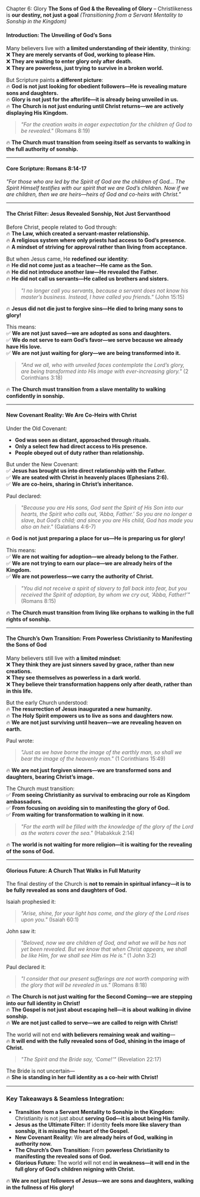 Chapter 6: Glory
**The Sons of God & the Revealing of Glory** – Christlikeness is **our destiny, not just a goal**
_(Transitioning from a Servant Mentality to Sonship in the Kingdom)_

#### **Introduction: The Unveiling of God’s Sons**

Many believers live with **a limited understanding of their identity**, thinking:  
❌ **They are merely servants of God, working to please Him.**  
❌ **They are waiting to enter glory only after death.**  
❌ **They are powerless, just trying to survive in a broken world.**

But Scripture paints **a different picture**:  
🔥 **God is not just looking for obedient followers—He is revealing mature sons and daughters.**  
🔥 **Glory is not just for the afterlife—it is already being unveiled in us.**  
🔥 **The Church is not just enduring until Christ returns—we are actively displaying His Kingdom.**

> _"For the creation waits in eager expectation for the children of God to be revealed."_ (Romans 8:19)

🔥 **The Church must transition from seeing itself as servants to walking in the full authority of sonship.**

---

#### **Core Scripture: Romans 8:14-17**

_"For those who are led by the Spirit of God are the children of God… The Spirit Himself testifies with our spirit that we are God’s children. Now if we are children, then we are heirs—heirs of God and co-heirs with Christ."_

---

#### **The Christ Filter: Jesus Revealed Sonship, Not Just Servanthood**

Before Christ, people related to God through:  
🔥 **The Law, which created a servant-master relationship.**  
🔥 **A religious system where only priests had access to God’s presence.**  
🔥 **A mindset of striving for approval rather than living from acceptance.**

But when Jesus came, He **redefined our identity**:  
🔥 **He did not come just as a teacher—He came as the Son.**  
🔥 **He did not introduce another law—He revealed the Father.**  
🔥 **He did not call us servants—He called us brothers and sisters.**

> _"I no longer call you servants, because a servant does not know his master’s business. Instead, I have called you friends."_ (John 15:15)

🔥 **Jesus did not die just to forgive sins—He died to bring many sons to glory!**

This means:  
✅ **We are not just saved—we are adopted as sons and daughters.**  
✅ **We do not serve to earn God’s favor—we serve because we already have His love.**  
✅ **We are not just waiting for glory—we are being transformed into it.**

> _"And we all, who with unveiled faces contemplate the Lord’s glory, are being transformed into His image with ever-increasing glory."_ (2 Corinthians 3:18)

🔥 **The Church must transition from a slave mentality to walking confidently in sonship.**

---

#### **New Covenant Reality: We Are Co-Heirs with Christ**

Under the Old Covenant:

- **God was seen as distant, approached through rituals.**
- **Only a select few had direct access to His presence.**
- **People obeyed out of duty rather than relationship.**

But under the New Covenant:  
✅ **Jesus has brought us into direct relationship with the Father.**  
✅ **We are seated with Christ in heavenly places (Ephesians 2:6).**  
✅ **We are co-heirs, sharing in Christ’s inheritance.**

Paul declared:

> _"Because you are His sons, God sent the Spirit of His Son into our hearts, the Spirit who calls out, ‘Abba, Father.’ So you are no longer a slave, but God’s child; and since you are His child, God has made you also an heir."_ (Galatians 4:6-7)

🔥 **God is not just preparing a place for us—He is preparing us for glory!**

This means:  
✅ **We are not waiting for adoption—we already belong to the Father.**  
✅ **We are not trying to earn our place—we are already heirs of the Kingdom.**  
✅ **We are not powerless—we carry the authority of Christ.**

> _"You did not receive a spirit of slavery to fall back into fear, but you received the Spirit of adoption, by whom we cry out, ‘Abba, Father!’"_ (Romans 8:15)

🔥 **The Church must transition from living like orphans to walking in the full rights of sonship.**

---

#### **The Church’s Own Transition: From Powerless Christianity to Manifesting the Sons of God**

Many believers still live with **a limited mindset**:  
❌ **They think they are just sinners saved by grace, rather than new creations.**  
❌ **They see themselves as powerless in a dark world.**  
❌ **They believe their transformation happens only after death, rather than in this life.**

But the early Church understood:  
🔥 **The resurrection of Jesus inaugurated a new humanity.**  
🔥 **The Holy Spirit empowers us to live as sons and daughters now.**  
🔥 **We are not just surviving until heaven—we are revealing heaven on earth.**

Paul wrote:

> _"Just as we have borne the image of the earthly man, so shall we bear the image of the heavenly man."_ (1 Corinthians 15:49)

🔥 **We are not just forgiven sinners—we are transformed sons and daughters, bearing Christ’s image.**

The Church must transition:  
✅ **From seeing Christianity as survival to embracing our role as Kingdom ambassadors.**  
✅ **From focusing on avoiding sin to manifesting the glory of God.**  
✅ **From waiting for transformation to walking in it now.**

> _"For the earth will be filled with the knowledge of the glory of the Lord as the waters cover the sea."_ (Habakkuk 2:14)

🔥 **The world is not waiting for more religion—it is waiting for the revealing of the sons of God.**

---

#### **Glorious Future: A Church That Walks in Full Maturity**

The final destiny of the Church is **not to remain in spiritual infancy—it is to be fully revealed as sons and daughters of God.**

Isaiah prophesied it:

> _"Arise, shine, for your light has come, and the glory of the Lord rises upon you."_ (Isaiah 60:1)

John saw it:

> _"Beloved, now we are children of God, and what we will be has not yet been revealed. But we know that when Christ appears, we shall be like Him, for we shall see Him as He is."_ (1 John 3:2)

Paul declared it:

> _"I consider that our present sufferings are not worth comparing with the glory that will be revealed in us."_ (Romans 8:18)

🔥 **The Church is not just waiting for the Second Coming—we are stepping into our full identity in Christ!**  
🔥 **The Gospel is not just about escaping hell—it is about walking in divine sonship.**  
🔥 **We are not just called to serve—we are called to reign with Christ!**

The world will not end **with believers remaining weak and waiting**—  
🔥 **It will end with the fully revealed sons of God, shining in the image of Christ.**

> _"The Spirit and the Bride say, ‘Come!’"_ (Revelation 22:17)

The Bride is not uncertain—  
🔥 **She is standing in her full identity as a co-heir with Christ!**

---

### **Key Takeaways & Seamless Integration:**

- **Transition from a Servant Mentality to Sonship in the Kingdom:** Christianity is not just about **serving God—it is about being His family.**
- **Jesus as the Ultimate Filter:** If identity **feels more like slavery than sonship, it is missing the heart of the Gospel.**
- **New Covenant Reality:** We **are already heirs of God, walking in authority now.**
- **The Church’s Own Transition:** From **powerless Christianity to manifesting the revealed sons of God.**
- **Glorious Future:** The world will not end **in weakness—it will end in the full glory of God’s children reigning with Christ.**

🔥 **We are not just followers of Jesus—we are sons and daughters, walking in the fullness of His glory!**